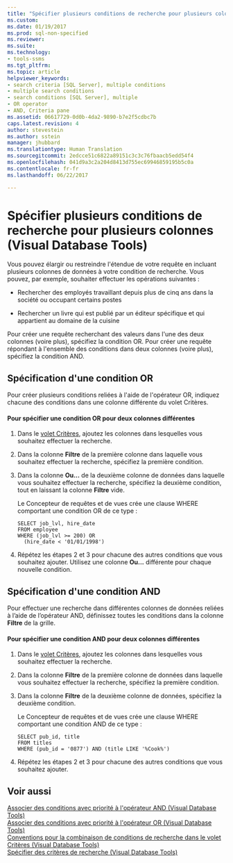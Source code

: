 ```yaml
---
title: "Spécifier plusieurs conditions de recherche pour plusieurs colonnes (Visual Database Tools) | Microsoft Docs"
ms.custom: 
ms.date: 01/19/2017
ms.prod: sql-non-specified
ms.reviewer: 
ms.suite: 
ms.technology:
- tools-ssms
ms.tgt_pltfrm: 
ms.topic: article
helpviewer_keywords:
- search criteria [SQL Server], multiple conditions
- multiple search conditions
- search conditions [SQL Server], multiple
- OR operator
- AND, Criteria pane
ms.assetid: 06617729-0d0b-4da2-9890-b7e2f5cdbc7b
caps.latest.revision: 4
author: stevestein
ms.author: sstein
manager: jhubbard
ms.translationtype: Human Translation
ms.sourcegitcommit: 2edcce51c6822a89151c3c3c76fbaacb5edd54f4
ms.openlocfilehash: 041d9a3c2a204d8413d755ec69946859195b5c0a
ms.contentlocale: fr-fr
ms.lasthandoff: 06/22/2017

---
```

# <a name="specify-multiple-search-conditions-for-multiple-columns-visual-database-tools"></a>Spécifier plusieurs conditions de recherche pour plusieurs colonnes (Visual Database Tools)
Vous pouvez élargir ou restreindre l'étendue de votre requête en incluant plusieurs colonnes de données à votre condition de recherche. Vous pouvez, par exemple, souhaiter effectuer les opérations suivantes :  
  
-   Rechercher des employés travaillant depuis plus de cinq ans dans la société ou occupant certains postes  
  
-   Rechercher un livre qui est publié par un éditeur spécifique et qui appartient au domaine de la cuisine  
  
Pour créer une requête recherchant des valeurs dans l'une des deux colonnes (voire plus), spécifiez la condition OR. Pour créer une requête répondant à l'ensemble des conditions dans deux colonnes (voire plus), spécifiez la condition AND.  
  
## <a name="specifying-an-or-condition"></a>Spécification d'une condition OR  
Pour créer plusieurs conditions reliées à l'aide de l'opérateur OR, indiquez chacune des conditions dans une colonne différente du volet Critères.  
  
#### <a name="to-specify-an-or-condition-for-two-different-columns"></a>Pour spécifier une condition OR pour deux colonnes différentes  
  
1.  Dans le [volet Critères](../../ssms/visual-db-tools/criteria-pane-visual-database-tools.md), ajoutez les colonnes dans lesquelles vous souhaitez effectuer la recherche.  
  
2.  Dans la colonne **Filtre** de la première colonne dans laquelle vous souhaitez effectuer la recherche, spécifiez la première condition.  
  
3.  Dans la colonne **Ou...** de la deuxième colonne de données dans laquelle vous souhaitez effectuer la recherche, spécifiez la deuxième condition, tout en laissant la colonne **Filtre** vide.  
  
    Le Concepteur de requêtes et de vues crée une clause WHERE comportant une condition OR de ce type :  
  
    ```  
    SELECT job_lvl, hire_date  
    FROM employee  
    WHERE (job_lvl >= 200) OR   
      (hire_date < '01/01/1998')  
    ```  
  
4.  Répétez les étapes 2 et 3 pour chacune des autres conditions que vous souhaitez ajouter. Utilisez une colonne **Ou...** différente pour chaque nouvelle condition.  
  
## <a name="specifying-an-and-condition"></a>Spécification d'une condition AND  
Pour effectuer une recherche dans différentes colonnes de données reliées à l’aide de l’opérateur AND, définissez toutes les conditions dans la colonne **Filtre** de la grille.  
  
#### <a name="to-specify-an-and-condition-for-two-different-columns"></a>Pour spécifier une condition AND pour deux colonnes différentes  
  
1.  Dans le [volet Critères](../../ssms/visual-db-tools/criteria-pane-visual-database-tools.md), ajoutez les colonnes dans lesquelles vous souhaitez effectuer la recherche.  
  
2.  Dans la colonne **Filtre** de la première colonne de données dans laquelle vous souhaitez effectuer la recherche, spécifiez la première condition.  
  
3.  Dans la colonne **Filtre** de la deuxième colonne de données, spécifiez la deuxième condition.  
  
    Le Concepteur de requêtes et de vues crée une clause WHERE comportant une condition AND de ce type :  
  
    ```  
    SELECT pub_id, title  
    FROM titles  
    WHERE (pub_id = '0877') AND (title LIKE '%Cook%')  
    ```  
  
4.  Répétez les étapes 2 et 3 pour chacune des autres conditions que vous souhaitez ajouter.  
  
## <a name="see-also"></a>Voir aussi  
[Associer des conditions avec priorité à l'opérateur AND (Visual Database Tools)](../../ssms/visual-db-tools/combine-conditions-when-and-has-precedence-visual-database-tools.md)  
[Associer des conditions avec priorité à l'opérateur OR (Visual Database Tools)](../../ssms/visual-db-tools/combine-conditions-when-or-has-precedence-visual-database-tools.md)  
[Conventions pour la combinaison de conditions de recherche dans le volet Critères (Visual Database Tools)](../../ssms/visual-db-tools/conventions-combine-search-conditions-in-criteria-pane-visual-db-tools.md)  
[Spécifier des critères de recherche (Visual Database Tools)](../../ssms/visual-db-tools/specify-search-criteria-visual-database-tools.md)  
  

